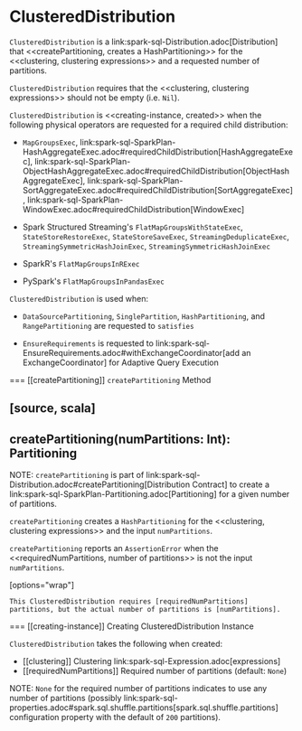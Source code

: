 # ClusteredDistribution

`ClusteredDistribution` is a link:spark-sql-Distribution.adoc[Distribution] that <<createPartitioning, creates a HashPartitioning>> for the <<clustering, clustering expressions>> and a requested number of partitions.

`ClusteredDistribution` requires that the <<clustering, clustering expressions>> should not be empty (i.e. `Nil`).

`ClusteredDistribution` is <<creating-instance, created>> when the following physical operators are requested for a required child distribution:

* `MapGroupsExec`, link:spark-sql-SparkPlan-HashAggregateExec.adoc#requiredChildDistribution[HashAggregateExec], link:spark-sql-SparkPlan-ObjectHashAggregateExec.adoc#requiredChildDistribution[ObjectHashAggregateExec], link:spark-sql-SparkPlan-SortAggregateExec.adoc#requiredChildDistribution[SortAggregateExec], link:spark-sql-SparkPlan-WindowExec.adoc#requiredChildDistribution[WindowExec]

* Spark Structured Streaming's `FlatMapGroupsWithStateExec`, `StateStoreRestoreExec`, `StateStoreSaveExec`, `StreamingDeduplicateExec`, `StreamingSymmetricHashJoinExec`, `StreamingSymmetricHashJoinExec`

* SparkR's `FlatMapGroupsInRExec`

* PySpark's `FlatMapGroupsInPandasExec`

`ClusteredDistribution` is used when:

* `DataSourcePartitioning`, `SinglePartition`, `HashPartitioning`, and `RangePartitioning` are requested to `satisfies`

* `EnsureRequirements` is requested to link:spark-sql-EnsureRequirements.adoc#withExchangeCoordinator[add an ExchangeCoordinator] for Adaptive Query Execution

=== [[createPartitioning]] `createPartitioning` Method

[source, scala]
----
createPartitioning(numPartitions: Int): Partitioning
----

NOTE: `createPartitioning` is part of link:spark-sql-Distribution.adoc#createPartitioning[Distribution Contract] to create a link:spark-sql-SparkPlan-Partitioning.adoc[Partitioning] for a given number of partitions.

`createPartitioning` creates a `HashPartitioning` for the <<clustering, clustering expressions>> and the input `numPartitions`.

`createPartitioning` reports an `AssertionError` when the <<requiredNumPartitions, number of partitions>> is not the input `numPartitions`.

[options="wrap"]
```
This ClusteredDistribution requires [requiredNumPartitions] partitions, but the actual number of partitions is [numPartitions].
```

=== [[creating-instance]] Creating ClusteredDistribution Instance

`ClusteredDistribution` takes the following when created:

* [[clustering]] Clustering link:spark-sql-Expression.adoc[expressions]
* [[requiredNumPartitions]] Required number of partitions (default: `None`)

NOTE: `None` for the required number of partitions indicates to use any number of partitions (possibly link:spark-sql-properties.adoc#spark.sql.shuffle.partitions[spark.sql.shuffle.partitions] configuration property with the default of `200` partitions).
